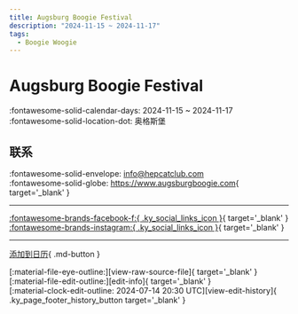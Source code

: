 ```yaml
---
title: Augsburg Boogie Festival
description: "2024-11-15 ~ 2024-11-17"
tags:
  - Boogie Woogie
---
```


# Augsburg Boogie Festival 

:fontawesome-solid-calendar-days: 2024-11-15 ~ 2024-11-17  
:fontawesome-solid-location-dot: 奥格斯堡  

## 联系

:fontawesome-solid-envelope: <info@hepcatclub.com>  
:fontawesome-solid-globe: <https://www.augsburgboogie.com>{ target='_blank' }  

---

 [:fontawesome-brands-facebook-f:{ .ky_social_links_icon }](https://www.facebook.com/deinhepcatclub){ target='_blank' } [:fontawesome-brands-instagram:{ .ky_social_links_icon }](https://instagram.com/hepcatclub){ target='_blank' }

---

[添加到日历](https://swing.news/ics/zh-Hans/2024/de/augsburg-boogie-festival-2024.ics){ .md-button }

<div class="ky_page_footer" markdown>
<div class="ky_page_footer_trailing" markdown="span">
[:material-file-eye-outline:][view-raw-source-file]{ target='_blank' }
[:material-file-edit-outline:][edit-info]{ target='_blank' }
</div>
<div class="ky_page_footer_leading" markdown="span">
[:material-clock-edit-outline: 2024-07-14 20:30 UTC][view-edit-history]{ .ky_page_footer_history_button target='_blank' }
</div>
</div>

[view-raw-source-file]: https://github.com/swingdance/events/blob/main/2024/de/augsburg-boogie-festival-2024.json "查看原始源文件"
[edit-info]: https://github.com/swingdance/events/issues/new?assignees=&labels=update+event&projects=&template=03-update_entity.yml&title=%5B2024%2Fde%5D%20Augsburg%20Boogie%20Festival&region=de&year=2024&id=augsburg-boogie-festival-2024&name=Augsburg%20Boogie%20Festival&org_id= "编辑信息"

[view-edit-history]: https://github.com/swingdance/events/commits/main/2024/de/augsburg-boogie-festival-2024.json "查看编辑历史"
